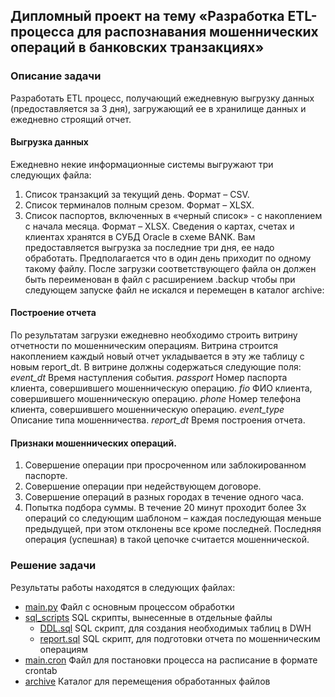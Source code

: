## Дипломный проект на тему «Разработка ETL-процесса для распознавания мошеннических операций в банковских транзакциях»

### Описание задачи
Разработать ETL процесс, получающий ежедневную выгрузку данных (предоставляется за 3 дня), загружающий ее в хранилище данных и ежедневно строящий отчет.

#### Выгрузка данных
Ежедневно некие информационные системы выгружают три следующих файла:
1. Список транзакций за текущий день. Формат – CSV.
2. Список терминалов полным срезом. Формат – XLSX.
3. Список паспортов, включенных в «черный список» - с накоплением с начала месяца. Формат – XLSX.
Сведения о картах, счетах и клиентах хранятся в СУБД Oracle в схеме BANK. 
Вам предоставляется выгрузка за последние три дня, ее надо обработать. Предполагается что в один день приходит по одному такому файлу. После загрузки соответствующего файла он должен быть переименован в файл с расширением .backup чтобы при следующем запуске файл не искался и перемещен в каталог archive:

#### Построение отчета
По результатам загрузки ежедневно необходимо строить витрину отчетности по мошенническим операциям. Витрина строится накоплением каждый новый отчет укладывается в эту же таблицу с новым report_dt.
В витрине должны содержаться следующие поля:
*event_dt*     Время наступления события.
*passport*     Номер паспорта клиента, совершившего мошенническую операцию.
*fio*          ФИО клиента, совершившего мошенническую операцию.
*phone*        Номер телефона клиента, совершившего мошенническую операцию.
*event_type*   Описание типа мошенничества.
*report_dt*    Время построения отчета.

#### Признаки мошеннических операций.
1. Совершение операции при просроченном или заблокированном паспорте.
2. Совершение операции при недействующем договоре.
3. Совершение операций в разных городах в течение одного часа.
4. Попытка подбора суммы. В течение 20 минут проходит более 3х операций со следующим шаблоном – каждая последующая меньше предыдущей, при этом отклонены все кроме последней. Последняя операция (успешная) в такой цепочке считается мошеннической.

### Решение задачи
Результаты работы находятся в следующих файлах:  
- [main.py](https://github.com/Artur-Lugmanov/Data_engineer_final_project_SberUniversity/blob/main/main.py)           Файл с основным процессом обработки  
- [sql_scripts](https://github.com/Artur-Lugmanov/Data_engineer_final_project_SberUniversity/tree/main/sql_scripts)   SQL скрипты, вынесенные в отдельные файлы  
    - [DDL.sql](https://github.com/Artur-Lugmanov/Data_engineer_final_project_SberUniversity/blob/main/sql_scripts/DDL.sql)       SQL скрипт, для создания необходимых таблиц в DWH  
    - [report.sql](https://github.com/Artur-Lugmanov/Data_engineer_final_project_SberUniversity/blob/main/sql_scripts/report.sql) SQL скрипт, для подготовки отчета по мошенническим операциям  
- [main.cron](https://github.com/Artur-Lugmanov/Data_engineer_final_project_SberUniversity/blob/main/main.cron)       Файл для постановки процесса на расписание в формате crontab  
- [archive](https://github.com/Artur-Lugmanov/Data_engineer_final_project_SberUniversity/tree/main/archive)           Каталог для перемещения обработанных файлов 
